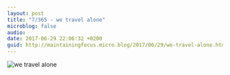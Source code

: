```yaml
---
layout: post
title: "7/365 - we travel alone"
microblog: false
audio: 
date: 2017-06-29 22:06:32 +0200
guid: http://maintainingfocus.micro.blog/2017/06/29/we-travel-alone.html
---
```

![we travel alone](https://f000.backblazeb2.com/file/Roel-Share/we-travel-alone.jpg)
